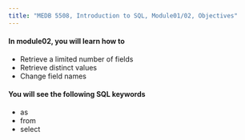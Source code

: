 ```yaml
---
title: "MEDB 5508, Introduction to SQL, Module01/02, Objectives"
---
```


#### In module02, you will learn how to

+ Retrieve a limited number of fields
+ Retrieve distinct values
+ Change field names

#### You will see the following SQL keywords

+ as
+ from
+ select